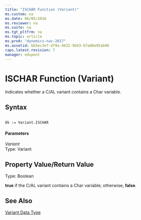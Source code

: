 ```yaml
---
title: "ISCHAR Function (Variant)"
ms.custom: na
ms.date: 06/05/2016
ms.reviewer: na
ms.suite: na
ms.tgt_pltfrm: na
ms.topic: article
ms.prod: "dynamics-nav-2017"
ms.assetid: bb5ec3e7-d79a-4632-9d43-67a06e95ab96
caps.latest.revision: 7
manager: edupont
---
```

# ISCHAR Function (Variant)
Indicates whether a C/AL variant contains a Char variable.  
  
## Syntax  
  
```  
  
Ok := Variant.ISCHAR  
```  
  
#### Parameters  
 *Variant*  
 Type: Variant  
  
## Property Value/Return Value  
 Type: Boolean  
  
 **true** if the C/AL variant contains a Char variable; otherwise, **false**.  
  
## See Also  
 [Variant Data Type](Variant-Data-Type.md)